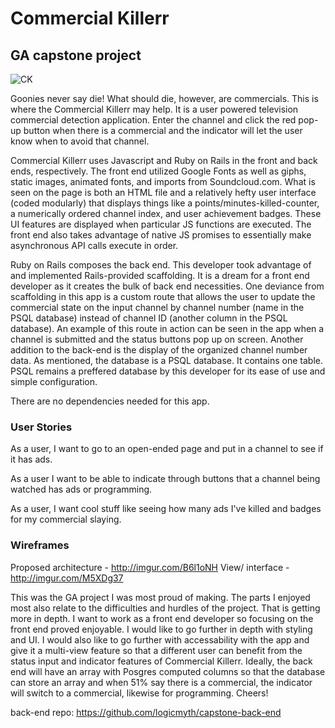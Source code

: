 # Commercial Killerr
## GA capstone project

![CK](http://i.imgur.com/QWaiJ1M.png)

Goonies never say die! What should die, however, are commercials. This is where
the Commercial Killerr may help. It is a user powered television commercial
detection application. Enter the channel and click the red pop-up button when
there is a commercial and the indicator will let the user know when to avoid
that channel.

Commercial Killerr uses Javascript and Ruby on Rails in the front and back ends,
respectively. The front end utilized Google Fonts as well as giphs, static images, animated fonts, and imports from Soundcloud.com. What is seen on the page is both an HTML file and a relatively hefty user interface (coded modularly) that displays things like a points/minutes-killed-counter, a numerically ordered channel index, and user achievement badges. These UI features are displayed when particular JS functions are executed. The front end also takes advantage of native JS promises to essentially make asynchronous API calls execute in order.

Ruby on Rails composes the back end. This developer took advantage of and
implemented Rails-provided scaffolding. It is a dream for a front end developer
as it creates the bulk of back end necessities. One deviance from scaffolding in
this app is a custom route that allows the user to update the commercial state on
the input channel by channel number (name in the PSQL database) instead of
channel ID (another column in the PSQL database). An example of this route in
action can be seen in the app when a channel is submitted and the status buttons
pop up on screen. Another addition to the back-end is the display of the organized
channel number data. 
As mentioned, the database is a PSQL database. It contains one table. PSQL
remains a preffered database by this developer for its ease of use and simple
configuration.

There are no dependencies needed for this app.

### User Stories
As a user, I want to go to an open-ended page and put in a channel to see if it
has ads.

As a user I want to be able to indicate through buttons that a channel
being watched has ads or programming.

As a user, I want cool stuff like seeing how many ads I've killed and badges for
my commercial slaying.

### Wireframes
Proposed architecture - http://imgur.com/B6l1oNH
View/ interface - http://imgur.com/M5XDg37

This was the GA project I was most proud of making. The parts I enjoyed most
also relate to the difficulties and hurdles of the project. That is getting more
in depth. I want to work as a front end developer so focusing on the front end
proved enjoyable. I would like to go further in depth with styling and UI. I
would also like to go further with accessability with the app and give it a
multi-view feature so that a different user can benefit from the status input
and indicator features of Commercial Killerr. Ideally, the back end will have an
array with Posgres computed columns so that the database can store an array and
when 51% say there is a commercial, the indicator will switch to a commercial,
likewise for programming. Cheers!

back-end repo: https://github.com/logicmyth/capstone-back-end
